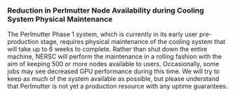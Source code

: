 ### Reduction in Perlmutter Node Availability during Cooling System Physical Maintenance

The Perlmutter Phase 1 system, which is currently in its early user 
pre-production stage, requires physical maintenance of the cooling system that 
will take up to 6 weeks to complete. Rather than shut down the entire machine, 
NERSC will perform the maintenance in a rolling fashion with the aim of 
keeping 500 or more nodes available to users. Occasionally, some jobs may see 
decreased GPU performance during this time. We will try to keep as much of the 
system available as possible, but please understand that Perlmutter is not yet 
a production resource with any uptime guarantees.
